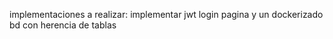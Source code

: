implementaciones a realizar:
implementar jwt
login pagina
y un dockerizado
bd con herencia de tablas
